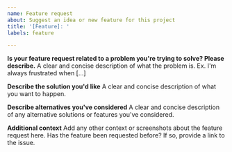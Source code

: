 ```yaml
---
name: Feature request
about: Suggest an idea or new feature for this project
title: '[Feature]: '
labels: feature

---
```


**Is your feature request related to a problem you're trying to solve? Please describe.**
A clear and concise description of what the problem is. Ex. I'm always frustrated when [...]

**Describe the solution you'd like**
A clear and concise description of what you want to happen.

**Describe alternatives you've considered**
A clear and concise description of any alternative solutions or features you've considered.

**Additional context**
Add any other context or screenshots about the feature request here. Has the feature been requested before? If so, provide a link to the issue.